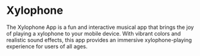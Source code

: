 # Xylophone

The Xylophone App is a fun and interactive musical app that brings the joy of playing a xylophone to your mobile device. With vibrant colors and realistic sound effects, this app provides an immersive xylophone-playing experience for users of all ages.
